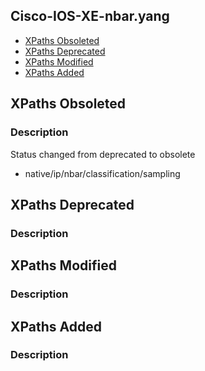 ## Cisco-IOS-XE-nbar.yang


- [XPaths Obsoleted](#xpaths-obsoleted)
- [XPaths Deprecated](#xpaths-deprecated)
- [XPaths Modified](#xpaths-modified)
- [XPaths Added](#xpaths-added)

## XPaths Obsoleted

### Description

Status changed from deprecated to obsolete

- native/ip/nbar/classification/sampling

## XPaths Deprecated

### Description

## XPaths Modified

### Description

## XPaths Added

### Description
